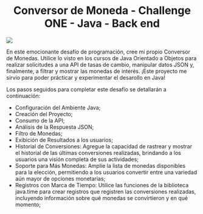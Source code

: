 <h1 align="center"> Conversor de Moneda - Challenge ONE - Java - Back end </h1>

<img src="https://img.shields.io/badge/STATUS-FINALIZADO-green" display="inline" >

En este emocionante desafío de programación, cree mi propio Conversor de Monedas. Utilice lo visto en los cursos de Java Orientado a Objetos para realizar solicitudes a una API de tasas de cambio, manipular datos JSON y, finalmente, a filtrar y mostrar las monedas de interés. ¡Este proyecto me sirvio para poder prácticar y experimentar el desarollo en Java!

Los pasos seguidos para completar este desafío se detallarán a continuación:
- Configuración del Ambiente Java;
- Creación del Proyecto;
- Consumo de la API;
- Análisis de la Respuesta JSON;
- Filtro de Monedas;
- Exibición de Resultados a los usuarios;
- Historial de Conversiones: Agregue la capacidad de rastrear y mostrar el historial de las últimas conversiones realizadas, brindando a los usuarios una visión completa de sus actividades;
- Soporte para Más Monedas: Amplíe la lista de monedas disponibles para la elección, permitiendo a los usuarios convertir entre una variedad aún mayor de opciones monetarias;
- Registros con Marca de Tiempo: Utilice las funciones de la biblioteca java.time para crear registros que registren las conversiones realizadas, incluyendo información sobre qué monedas se convirtieron y en qué momento;
 


